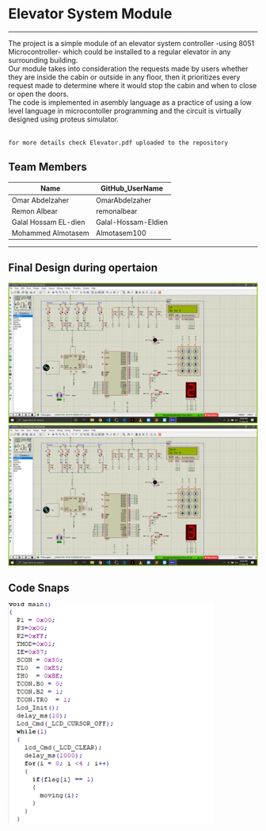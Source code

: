 # Elevator System Module

---

The project is a simple module of an elevator system controller -using 8051 Microcontroller- which could be installed to a regular elevator in any surrounding building.</br>
Our module takes into consideration the requests made by users whether they are inside the cabin or outside in any floor, then it prioritizes every request made to determine where it would stop the cabin and when to close or open the doors.</br>
The code is implemented in asembly language as a practice of using a low level language in microcontoller programming and the circuit is virtually  designed using proteus simulator.

```

for more details check Elevator.pdf uploaded to the repository

```

## **Team Members**

| Name | GitHub_UserName |
| ----------- | ----------- |
| Omar Abdelzaher | OmarAbdelzaher |
| Remon Albear | remonalbear |
| Galal Hossam EL-dien | Galal-Hossam-Eldien |
| Mohammed Almotasem | Almotasem100 |

---

## Final Design during opertaion

![img](Results/Screenshot%20(357).png)
![img](Results/Screenshot%20(359).png)

## Code Snaps

![img](Results/Screenshot%20(47).png)
